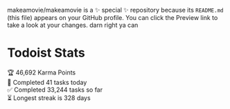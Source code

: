 makeamovie/makeamovie is a ✨ special ✨ repository because its `README.md` (this file) appears on your GitHub profile.
You can click the Preview link to take a look at your changes. darn right ya can

# Todoist Stats

<!-- TODO-IST:START -->
🏆  46,692 Karma Points           
🌸  Completed 41 tasks today           
✅  Completed 33,244 tasks so far           
⏳  Longest streak is 328 days
<!-- TODO-IST:END -->
